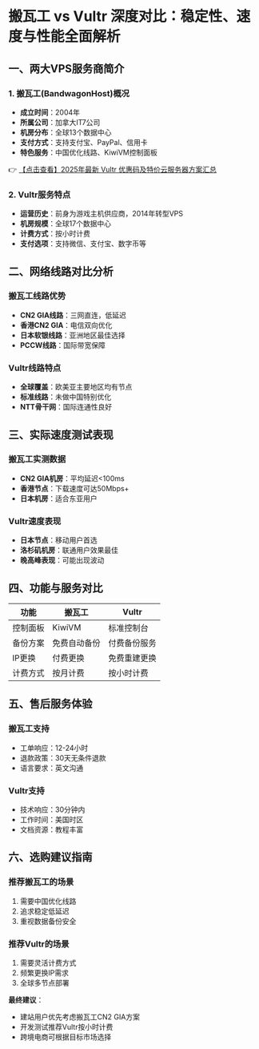# 搬瓦工 vs Vultr 深度对比：稳定性、速度与性能全面解析

## 一、两大VPS服务商简介

### 1. 搬瓦工(BandwagonHost)概况
- **成立时间**：2004年
- **所属公司**：加拿大IT7公司
- **机房分布**：全球13个数据中心
- **支付方式**：支持支付宝、PayPal、信用卡
- **特色服务**：中国优化线路、KiwiVM控制面板

👉 [【点击查看】2025年最新 Vultr 优惠码及特价云服务器方案汇总](https://bit.ly/VuLtr)

### 2. Vultr服务特点
- **运营历史**：前身为游戏主机供应商，2014年转型VPS
- **机房规模**：全球17个数据中心
- **计费方式**：按小时计费
- **支付选项**：支持微信、支付宝、数字币等

## 二、网络线路对比分析

### 搬瓦工线路优势
- **CN2 GIA线路**：三网直连，低延迟
- **香港CN2 GIA**：电信双向优化
- **日本软银线路**：亚洲地区最佳选择
- **PCCW线路**：国际带宽保障

### Vultr线路特点
- **全球覆盖**：欧美亚主要地区均有节点
- **标准线路**：未做中国特别优化
- **NTT骨干网**：国际连通性良好

## 三、实际速度测试表现

### 搬瓦工实测数据
- **CN2 GIA机房**：平均延迟<100ms
- **香港节点**：下载速度可达50Mbps+
- **日本机房**：适合东亚用户

### Vultr速度表现
- **日本节点**：移动用户首选
- **洛杉矶机房**：联通用户效果最佳
- **晚高峰表现**：可能出现波动

## 四、功能与服务对比

| 功能        | 搬瓦工               | Vultr                 |
|------------|---------------------|-----------------------|
| 控制面板    | KiwiVM             | 标准控制台           |
| 备份方案    | 免费自动备份        | 付费备份服务         |
| IP更换      | 付费更换            | 免费重建更换         |
| 计费方式    | 按月计费            | 按小时计费           |

## 五、售后服务体验

### 搬瓦工支持
- 工单响应：12-24小时
- 退款政策：30天无条件退款
- 语言要求：英文沟通

### Vultr支持
- 技术响应：30分钟内
- 工作时间：美国时区
- 文档资源：教程丰富

## 六、选购建议指南

### 推荐搬瓦工的场景
1. 需要中国优化线路
2. 追求稳定低延迟
3. 重视数据备份安全

### 推荐Vultr的场景
1. 需要灵活计费方式
2. 频繁更换IP需求
3. 全球多节点部署

**最终建议**：
- 建站用户优先考虑搬瓦工CN2 GIA方案
- 开发测试推荐Vultr按小时计费
- 跨境电商可根据目标市场选择